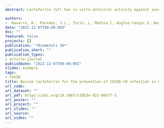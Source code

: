 ```yaml
---
abstract: Lactoferrin (LF) has in vitro antiviral activity against severe acute respiratory syndrome coronavirus 2 (SARS-CoV-2). This study aimed to determine the effect of bovine lactoferrin (bLF) in the prevention of SARS-CoV-2 infection in health care personnel. A randomized, double-blinded, placebo-controlled clinical trial was conducted in two tertiary hospitals that provide care to patients with SARS-CoV-2 infection in Lima, Peru. Daily supplementation with 600 mg of enteral bLF versus placebo for 90 days was compared. Participants were weekly screened for symptoms suggestive of SARS-CoV-2 infection and molecular testing was performed on suspected episodes. A serological test was obtained from all participants at the end of the intervention. The main outcome included symptomatic and asymptomatic cases. 

authors:
-  Navarro, R., Paredes, J.L., Tucto, L. Medina C, Angles-Yanqui E, Nario JC, Ruiz-Cabrejos J, et al. 
date: "2022-12-07T00:00:00Z"
doi: ""
featured: false
projects: []
publication: '*Biometals 36*'
publication_short: ""
publication_types:
- article-journal
publishDate: "2022-12-07T00:00:00Z"
slides: example
tags:
- COVID
title: Bovine lactoferrin for the prevention of COVID-19 infection in health care personnel a double-blinded randomized clinical trial (LF-COVID)
url_code: 
url_dataset: ""
url_pdf: https://doi.org/10.1007/s10534-022-00477-3
url_poster: ""
url_project: ""
url_slides: ""
url_source: 
url_video: ""
---
```


